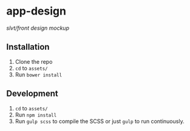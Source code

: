 # app-design

*slvt/front design mockup*

## Installation

1. Clone the repo
2. `cd` to `assets/`
3. Run `bower install`

## Development

1. `cd` to `assets/`
2. Run `npm install`
3. Run `gulp scss` to compile the SCSS or just `gulp` to run continuously.
